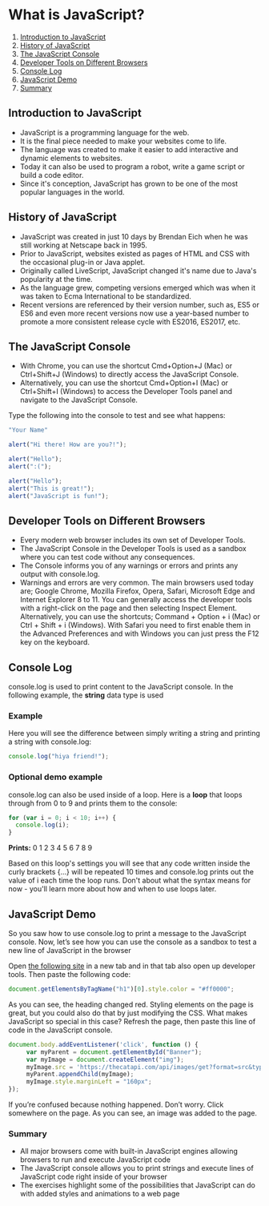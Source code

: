 # What is JavaScript?

1. [Introduction to JavaScript](#introduction-to-javascript)
2. [History of JavaScript](#history-of-javascript)
3. [The JavaScript Console](#the-javascript-console)
4. [Developer Tools on Different Browsers](#developer-tools-on-different-browsers)
5. [Console Log](#console-log)
6. [JavaScript Demo](#javascript-demo)
7. [Summary](#summary)

## Introduction to JavaScript
- JavaScript is a programming language for the web.
- It is the final piece needed to make your websites come to life.
- The language was created to make it easier to add interactive and dynamic elements to websites.
- Today it can also be used to program a robot, write a game script or build a code editor.
- Since it's conception, JavaScript has grown to be one of the most popular languages in the world.

## History of JavaScript
- JavaScript was created in just 10 days by Brendan Eich when he was still working at Netscape back in 1995.
- Prior to JavaScript, websites existed as pages of HTML and CSS with the occasional plug-in or Java applet.
- Originally called LiveScript, JavaScript changed it's name due to Java's popularity at the time.
- As the language grew, competing versions emerged which was when it was taken to Ecma International to be standardized.
- Recent versions are referenced by their version number, such as, ES5 or ES6 and even more recent versions now use a year-based number to promote a more consistent release cycle with ES2016, ES2017, etc.

## The JavaScript Console
- With Chrome, you can use the shortcut Cmd+Option+J (Mac) or Ctrl+Shift+J (Windows) to directly access the JavaScript Console.
- Alternatively, you can use the shortcut Cmd+Option+I (Mac) or Ctrl+Shift+I (Windows) to access the Developer Tools panel and navigate to the JavaScript Console.

Type the following into the console to test and see what happens:

```js 
"Your Name"
```

```js
alert("Hi there! How are you?!");
```

```js
alert("Hello");
alert(":(");
```

```js
alert("Hello");
alert("This is great!");
alert("JavaScript is fun!");
```


## Developer Tools on Different Browsers
- Every modern web browser includes its own set of Developer Tools.
- The JavaScript Console in the Developer Tools is used as a sandbox where you can test code without any consequences.
- The Console informs you of any warnings or errors and prints any output with console.log. 
- Warnings and errors are very common. The main browsers used today are; Google Chrome, Mozilla Firefox, Opera, Safari, Microsoft Edge and Internet Explorer 8 to 11. You can generally access the developer tools with a right-click on the page and then selecting Inspect Element. Alternatively, you can use the shortcuts; Command + Option + i (Mac) or Ctrl + Shift + i (Windows). With Safari you need to first enable them in the Advanced Preferences and with Windows you can just press the F12 key on the keyboard.

## Console Log
console.log is used to print content to the JavaScript console. In the following example, the **string** data type is used

### Example
Here you will see the difference between simply writing a string and printing a string with console.log:

```js
console.log("hiya friend!");
```

### Optional demo example
console.log can also be used inside of a loop. Here is a **loop** that loops through from 0 to 9 and prints them to the console:

```js
for (var i = 0; i < 10; i++) {
  console.log(i);
}
```
**Prints:** 0 1 2 3 4 5 6 7 8 9

Based on this loop's settings you will see that any code written inside the curly brackets {...} will be repeated 10 times and console.log prints out the value of i each time the loop runs. Don't about what the syntax means for now - you'll learn more about how and when to use loops later.

## JavaScript Demo
So you saw how to use console.log to print a message to the JavaScript console. Now, let’s see how you can use the console as a sandbox to test a new line of JavaScript in the browser

Open [the following site](https://daringfireball.net/projects/markdown/) in a new tab and in that tab also open up developer tools. Then paste the following code:
```js
document.getElementsByTagName("h1")[0].style.color = "#ff0000";
```
As you can see, the heading changed red. Styling elements on the page is great, but you could also do that by just modifying the CSS. What makes JavaScript so special in this case? Refresh the page, then paste this line of code in the JavaScript console.
```js
document.body.addEventListener('click', function () {
     var myParent = document.getElementById("Banner"); 
     var myImage = document.createElement("img");
     myImage.src = 'https://thecatapi.com/api/images/get?format=src&type=gif';
     myParent.appendChild(myImage);
     myImage.style.marginLeft = "160px";
});
```
If you’re confused because nothing happened. Don’t worry. Click somewhere on the page. As you can see, an image was added to the page.

### Summary
- All major browsers come with built-in JavaScript engines allowing browsers to run and execute JavaScript code
- The JavaScript console allows you to print strings and execute lines of JavaScript code right inside of your browser
- The exercises highlight some of the possibilities that JavaScript can do with added styles and animations to a web page
